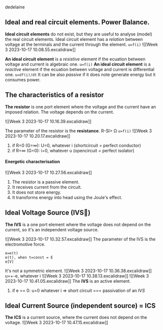 dedelaine

## Ideal and real circuit elements. Power Balance.
**Ideal circuit elements** do not exist, but they are useful to analyse (model) the real circuit elements. 
Ideal circuit element has a *relation* between voltage at the terminals and the current through the element.
```u=f(i)```
 ![[Week 3 2023-10-17 10.08.55.excalidraw]]

**An ideal circuit element** is a *resistive* element if the ecuation between voltage and current is algebraic one.
 ```u=f(i)```
**An ideal circuit element** is a *reactive* element if the ecuation between voltage and current is differential one.
```u=df(i)/dt```
It can be also *passive* if it does note generate energy but it consumes power.

## The characteristics of a resistor
**The resistor** is one port element where the voltage and the current have an imposed relation. The voltage depends on the current.

![[Week 3 2023-10-17 10.16.39.excalidraw]]

The parameter of the resistor is the **resistance**. R-SI> Ω
```u=f(i)```
![[Week 3 2023-10-17 10.20.17.excalidraw]]

1. if R=0 (G=∞): U=0, whatever i (shortcircuit = perfect conductor)
2. if R=∞ (G=0): i=0, whatever u (opencircuit = perfect isolator)

#### Energetic characterisation
![[Week 3 2023-10-17 10.27.56.excalidraw]]
1. The resistor is a passive element.
2. It receives current from the circuit. 
3. It does not store energy. 
4. It transforms energy into head using the Joule's effect.


## Ideal Voltage Source (IVS🙏)
**The IVS** is a one port element where the voltage does not depend on the current, so it's an independent voltage source.

![[Week 3 2023-10-17 10.32.57.excalidraw]]
The parameter of the IVS is the electromotive force.
```text
e=e(t)
e(t), when t=const = E
e[V]
```

It's not a symmetric element.
![[Week 3 2023-10-17 10.36.38.excalidraw]]
u=+-e, whatever i
![[Week 3 2023-10-17 10.38.13.excalidraw]]
![[Week 3 2023-10-17 10.41.05.excalidraw]]
The **IVS** is an active element.

1. if e == 0: u=0 whatever i => short circuit === passivation of an *IVS*

## Ideal Current Source (independent source) = ICS
**The ICS** is a current source, where the current does not depend on the voltage.
![[Week 3 2023-10-17 10.47.15.excalidraw]]

